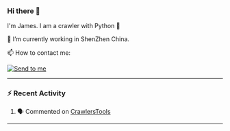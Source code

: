 ### Hi there 👋

I'm James. I am a crawler with Python :raised_hands: 

🔭 I’m currently working in ShenZhen China.

📫 How to contact me:

[![Send to me](https://img.shields.io/badge/Contact-Gmail-blue)](peichangchuan@gmail.com)

---

### :zap: Recent Activity

<!--START_SECTION:activity-->
1. 🗣 Commented on [CrawlersTools](https://github.com/MuggleK/CrawlersTools)
<!--END_SECTION:activity-->

---

